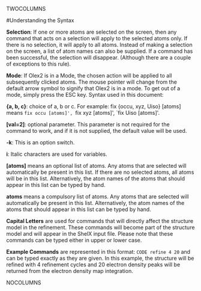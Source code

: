 TWOCOLUMNS

#Understanding the Syntax

**Selection**: If one or more atoms are selected on the screen, then any command that acts on a selection will apply to the selected atoms only. If there is no selection, it will apply to all atoms. Instead of making a selection on the screen, a list of atom names can also be supplied. If a command has been successful, the selection will disappear. (Although there are a couple of exceptions to this rule).

**Mode**: If Olex2 is in a Mode, the chosen action will be applied to all subsequently clicked atoms. The mouse pointer will change from the default arrow symbol to signify that Olex2 is in a mode. To get out of a mode, simply press the ESC key.
Syntax used in this document:

**{a, b, c}**: choice of a, b or c. For example: fix {occu, xyz, Uiso} [atoms] means `fix occu [atoms]', `fix xyz [atoms]', `fix Uiso [atoms]'.

**[val=2]**: optional parameter. This parameter is not required for the command to work, and if it is not supplied, the default value will be used.

**-k**: This is an option switch.

**i**: Italic characters are used for variables.

**[atoms]** means an optional list of atoms. Any atoms that are selected will automatically be present in this list. If there are no selected atoms, all atoms will be in this list. Alternatively, the atom names of the atoms that should appear in this list can be typed by hand. 

**atoms** means a compulsory list of atoms. Any atoms that are selected will automatically be present in this list. Alternatively, the atom names of the atoms that should appear in this list can be typed by hand.

**Capital Letters** are used for commands that will directly affect the structure model in the refinement. These commands will become part of the structure model and will appear in the ShelX input file. Please note that these commands can be typed either in upper or lower case.

**Example Commands** are represented in this format: `CODE refine 4 20` and can be typed exactly as they are given. In this example, the structure will be refined with 4 refinement cycles and 20 electron density peaks will be returned from the electron density map integration.

NOCOLUMNS